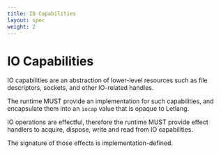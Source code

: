 ```yaml
---
title: IO Capabilities
layout: spec
weight: 2
---
```


# IO Capabilities

IO capabilities are an abstraction of lower-level resources such as file
descriptors, sockets, and other IO-related handles.

The runtime MUST provide an implementation for such capabilities, and
encapsulate them into an `iocap` value that is opaque to Letlang.

IO operations are effectful, therefore the runtime MUST provide effect handlers
to acquire, dispose, write and read from IO capabilities.

The signature of those effects is implementation-defined.
